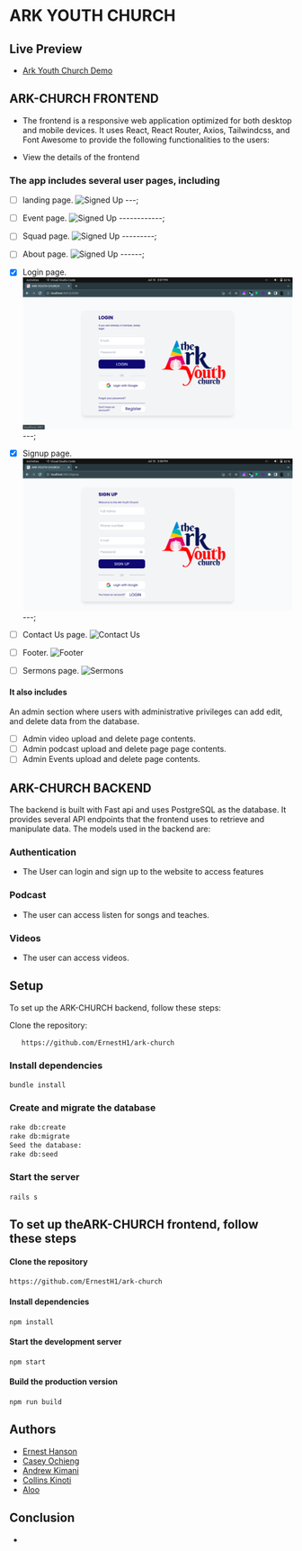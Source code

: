 # ARK YOUTH CHURCH

## Live Preview

- [Ark Youth Church Demo](https://ark-church-chi.vercel.app/)

## ARK-CHURCH FRONTEND

- The frontend is a responsive web application optimized for both desktop and mobile devices. It uses React, React Router, Axios, Tailwindcss, and Font Awesome to provide the following functionalities to the users:

- View the details of the frontend

### The app includes several user pages, including

- [ ] landing page.
      ![Signed Up](./client/src/assets/screenshots/)
      ---;
- [ ] Event page.
      ![Signed Up](./client/src/assets/screenshots/)
      ------------;
- [ ] Squad page.
      ![Signed Up](./client/src/assets/screenshots/)
      ---------;
- [ ] About page.
      ![Signed Up](./client/src/assets/screenshots/)
      ------;
- [x] Login page.
      ![Signed Up](./client/src/assets/screenshots/login.png)
      ---;
- [x] Signup page.
      ![Signed Up](./client/src/assets/screenshots/signup.png)
      ---;
- [ ] Contact Us page.
      ![Contact Us](./client/src/assets/screenshots/)

- [ ] Footer.
      ![Footer](./client/src/assets/screenshots/)
- [ ] Sermons page.
      ![Sermons](./client/src/assets/screenshots/)

#### It also includes

An admin section where users with administrative privileges can add edit, and delete  data from the database.

- [ ] Admin video upload and delete page contents.
- [ ] Admin podcast upload and delete page page contents.
- [ ] Admin Events upload and delete page contents.

## ARK-CHURCH BACKEND

The backend is built with Fast api and uses PostgreSQL as the database. It provides several API endpoints that the frontend uses to retrieve and manipulate data. The models used in the backend are:

### Authentication

- The User can login and sign up to the website to access features

### Podcast

- The user can access listen for songs and teaches.

### Videos

- The user can access videos.

## Setup

To set up the ARK-CHURCH backend, follow these steps:

Clone the repository:

       https://github.com/ErnestH1/ark-church

### Install dependencies

    bundle install

### Create and migrate the database

    rake db:create
    rake db:migrate
    Seed the database:
    rake db:seed

### Start the server

    rails s

## To set up theARK-CHURCH frontend, follow these steps

#### Clone the repository

    https://github.com/ErnestH1/ark-church

#### Install dependencies

    npm install

#### Start the development server

    npm start

#### Build the production version

    npm run build

## Authors

- [Ernest Hanson](https://github.com/ErnestH1)
- [Casey Ochieng](https://github.com/caseyochieng)
- [Andrew Kimani](https://github.com/Nexus-coder)
- [Collins Kinoti]()
- [Aloo]()

## Conclusion

-
